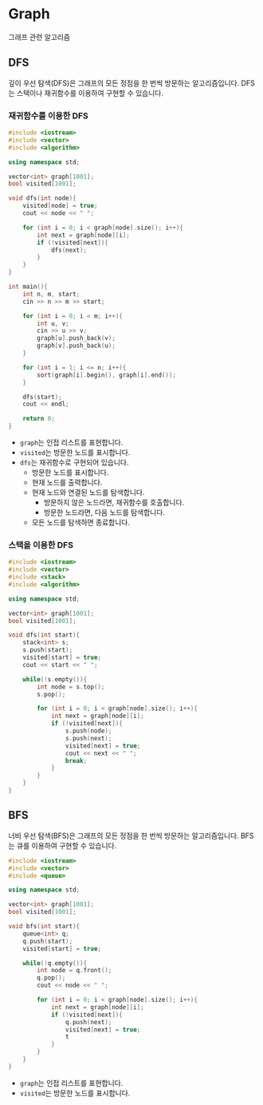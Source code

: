 # Graph

그래프 관련 알고리즘

## DFS

깊이 우선 탐색(DFS)은 그래프의 모든 정점을 한 번씩 방문하는 알고리즘입니다. DFS는 스택이나 재귀함수를 이용하여 구현할 수 있습니다.

### 재귀함수를 이용한 DFS

```cpp
#include <iostream>
#include <vector>
#include <algorithm>

using namespace std;

vector<int> graph[1001];
bool visited[1001];

void dfs(int node){
    visited[node] = true;
    cout << node << " ";

    for (int i = 0; i < graph[node].size(); i++){
        int next = graph[node][i];
        if (!visited[next]){
            dfs(next);
        }
    }
}

int main(){
    int n, m, start;
    cin >> n >> m >> start;

    for (int i = 0; i < m; i++){
        int u, v;
        cin >> u >> v;
        graph[u].push_back(v);
        graph[v].push_back(u);
    }

    for (int i = 1; i <= n; i++){
        sort(graph[i].begin(), graph[i].end());
    }

    dfs(start);
    cout << endl;

    return 0;
}
```

- `graph`는 인접 리스트를 표현합니다.
- `visited`는 방문한 노드를 표시합니다.
- `dfs`는 재귀함수로 구현되어 있습니다.
  - 방문한 노드를 표시합니다.
  - 현재 노드를 출력합니다.
  - 현재 노드와 연결된 노드를 탐색합니다.
    - 방문하지 않은 노드라면, 재귀함수를 호출합니다.
    - 방문한 노드라면, 다음 노드를 탐색합니다.
  - 모든 노드를 탐색하면 종료합니다.

### 스택을 이용한 DFS

```cpp
#include <iostream>
#include <vector>
#include <stack>
#include <algorithm>

using namespace std;

vector<int> graph[1001];
bool visited[1001];

void dfs(int start){
    stack<int> s;
    s.push(start);
    visited[start] = true;
    cout << start << " ";

    while(!s.empty()){
        int node = s.top();
        s.pop();

        for (int i = 0; i < graph[node].size(); i++){
            int next = graph[node][i];
            if (!visited[next]){
                s.push(node);
                s.push(next);
                visited[next] = true;
                cout << next << " ";
                break;
            }
        }
    }
}
```

## BFS

너비 우선 탐색(BFS)은 그래프의 모든 정점을 한 번씩 방문하는 알고리즘입니다. BFS는 큐를 이용하여 구현할 수 있습니다.

```cpp
#include <iostream>
#include <vector>
#include <queue>

using namespace std;

vector<int> graph[1001];
bool visited[1001];

void bfs(int start){
    queue<int> q;
    q.push(start);
    visited[start] = true;

    while(!q.empty()){
        int node = q.front();
        q.pop();
        cout << node << " ";

        for (int i = 0; i < graph[node].size(); i++){
            int next = graph[node][i];
            if (!visited[next]){
                q.push(next);
                visited[next] = true;
                t
            }
        }
    }
}
```

- `graph`는 인접 리스트를 표현합니다.
- `visited`는 방문한 노드를 표시합니다.
